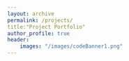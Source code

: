 ```yaml
---
layout: archive
permalink: /projects/
title:"Project Portfolio"
author_profile: true
header:
	images: "/images/codeBanner1.png"
---
```







